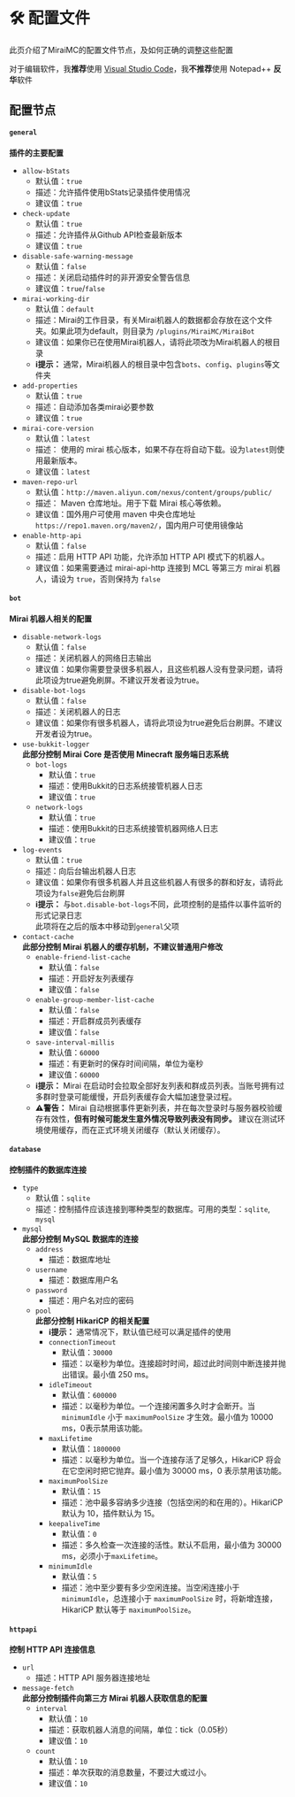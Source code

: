# 🛠 配置文件

此页介绍了MiraiMC的配置文件节点，及如何正确的调整这些配置

对于编辑软件，我**推荐**使用 [Visual Studio Code](https://code.visualstudio.com)，我**不推荐**使用 Notepad++ **反华**软件

## 配置节点

#### `general`

**插件的主要配置**

* `allow-bStats`
  * 默认值：`true`
  * 描述：允许插件使用bStats记录插件使用情况
  * 建议值：`true`
* `check-update`
  * 默认值：`true`
  * 描述：允许插件从Github API检查最新版本
  * 建议值：`true`
* `disable-safe-warning-message`
  * 默认值：`false`
  * 描述：关闭启动插件时的非开源安全警告信息
  * 建议值：`true`/`false`
* `mirai-working-dir`
  * 默认值：`default`
  * 描述：Mirai的工作目录，有关Mirai机器人的数据都会存放在这个文件夹。如果此项为default，则目录为 `/plugins/MiraiMC/MiraiBot`
  * 建议值：如果你已在使用Mirai机器人，请将此项改为Mirai机器人的根目录
  * **ℹ提示：** 通常，Mirai机器人的根目录中包含`bots`、`config`、`plugins`等文件夹
* `add-properties`
  * 默认值：`true`
  * 描述：自动添加各类mirai必要参数
  * 建议值：`true`
* `mirai-core-version`
  * 默认值：`latest`
  * 描述： 使用的 mirai 核心版本，如果不存在将自动下载。设为`latest`则使用最新版本。
  * 建议值：`latest`
* `maven-repo-url`
  * 默认值：`http://maven.aliyun.com/nexus/content/groups/public/`
  * 描述： Maven 仓库地址。用于下载 Mirai 核心等依赖。
  * 建议值：国外用户可使用 maven 中央仓库地址`https://repo1.maven.org/maven2/`，国内用户可使用镜像站
* `enable-http-api`
  * 默认值：`false`
  * 描述：启用 HTTP API 功能，允许添加 HTTP API 模式下的机器人。
  * 建议值：如果需要通过 mirai-api-http 连接到 MCL 等第三方 mirai 机器人，请设为 `true`，否则保持为 `false`

#### `bot`

**Mirai 机器人相关的配置**

* `disable-network-logs`
  * 默认值：`false`
  * 描述：关闭机器人的网络日志输出
  * 建议值：如果你需要登录很多机器人，且这些机器人没有登录问题，请将此项设为true避免刷屏。不建议开发者设为true。
* `disable-bot-logs`
  * 默认值：`false`
  * 描述：关闭机器人的日志
  * 建议值：如果你有很多机器人，请将此项设为true避免后台刷屏。不建议开发者设为true。
* `use-bukkit-logger` <br> **此部分控制 Mirai Core 是否使用 Minecraft 服务端日志系统**
  * `bot-logs`
    * 默认值：`true`
    * 描述：使用Bukkit的日志系统接管机器人日志
    * 建议值：`true`
  * `network-logs`
    * 默认值：`true`
    * 描述：使用Bukkit的日志系统接管机器网络人日志
    * 建议值：`true`
* `log-events`
  * 默认值：`true`
  * 描述：向后台输出机器人日志
  * 建议值：如果你有很多机器人并且这些机器人有很多的群和好友，请将此项设为`false`避免后台刷屏
  * **ℹ提示：** 与`bot.disable-bot-logs`不同，此项控制的是插件以事件监听的形式记录日志<br>此项将在之后的版本中移动到`general`父项
* `contact-cache` <br> **此部分控制 Mirai 机器人的缓存机制，不建议普通用户修改**
  * `enable-friend-list-cache`
    * 默认值：`false`
    * 描述：开启好友列表缓存
    * 建议值：`false`
  * `enable-group-member-list-cache`
    * 默认值：`false`
    * 描述：开启群成员列表缓存
    * 建议值：`false`
  * `save-interval-millis`
    * 默认值：`60000`
    * 描述：有更新时的保存时间间隔，单位为毫秒
    * 建议值：`60000`
  * **ℹ提示：** Mirai 在启动时会拉取全部好友列表和群成员列表。当账号拥有过多群时登录可能缓慢，开启列表缓存会大幅加速登录过程。
  * **⚠警告：** Mirai 自动根据事件更新列表，并在每次登录时与服务器校验缓存有效性，**但有时候可能发生意外情况导致列表没有同步。** 建议在测试环境使用缓存，而在正式环境关闭缓存（默认关闭缓存）。

#### `database`

**控制插件的数据库连接**

* `type`
  * 默认值：`sqlite`
  * 描述：控制插件应该连接到哪种类型的数据库。可用的类型：`sqlite`, `mysql`
* `mysql` <br> **此部分控制 MySQL 数据库的连接**
  * `address`
    * 描述：数据库地址
  * `username`
    * 描述：数据库用户名
  * `password`
    * 描述：用户名对应的密码
  * `pool` <br> **此部分控制 HikariCP 的相关配置**
    * **ℹ提示：** 通常情况下，默认值已经可以满足插件的使用
    * `connectionTimeout`
      * 默认值：`30000`
      * 描述：以毫秒为单位。连接超时时间，超过此时间则中断连接并抛出错误。最小值 250 ms。
    * `idleTimeout`
      * 默认值：`600000`
      * 描述：以毫秒为单位。一个连接闲置多久时才会断开。当 `minimumIdle` 小于 `maximumPoolSize` 才生效。最小值为 10000 ms，0表示禁用该功能。
    * `maxLifetime`
      * 默认值：`1800000`
      * 描述：以毫秒为单位。当一个连接存活了足够久，HikariCP 将会在它空闲时把它抛弃。最小值为 30000 ms，0 表示禁用该功能。
    * `maximumPoolSize`
      * 默认值：`15`
      * 描述：池中最多容纳多少连接（包括空闲的和在用的）。HikariCP 默认为 10，插件默认为 15。
    * `keepaliveTime`
      * 默认值：`0`
      * 描述：多久检查一次连接的活性。默认不启用，最小值为 30000 ms，必须小于`maxLifetime`。
    * `minimumIdle`
      * 默认值：`5`
      * 描述：池中至少要有多少空闲连接。当空闲连接小于 `minimumIdle`，总连接小于 `maximumPoolSize` 时，将新增连接，HikariCP 默认等于 `maximumPoolSize`。

#### `httpapi`

**控制 HTTP API 连接信息**

* `url`
  * 描述：HTTP API 服务器连接地址
* `message-fetch` <br> **此部分控制插件向第三方 Mirai 机器人获取信息的配置**
  * `interval`
    * 默认值：`10`
    * 描述：获取机器人消息的间隔，单位：tick（0.05秒）
    * 建议值：`10`
  * `count`
    * 默认值：`10`
    * 描述：单次获取的消息数量，不要过大或过小。
    * 建议值：`10`
